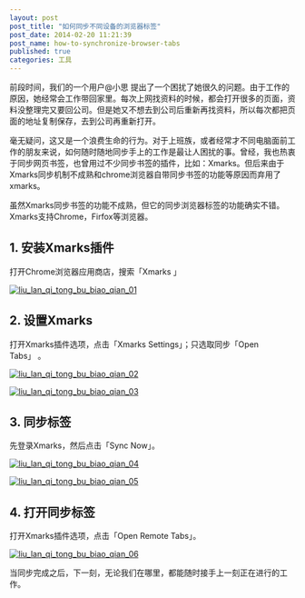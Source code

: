 ```yaml
---
layout: post
post_title: "如何同步不同设备的浏览器标签"
post_date: 2014-02-20 11:21:39
post_name: how-to-synchronize-browser-tabs
published: true
categories: 工具
---
```


前段时间，我们的一个用户@小思 提出了一个困扰了她很久的问题。由于工作的原因，她经常会工作带回家里。每次上网找资料的时候，都会打开很多的页面，资料没整理完又要回公司。但是她又不想去到公司后重新再找资料，所以每次都把页面的地址复制保存，去到公司再重新打开。

毫无疑问，这又是一个浪费生命的行为。对于上班族，或者经常才不同电脑面前工作的朋友来说，如何随时随地同步手上的工作是最让人困扰的事。曾经，我也热衷于同步网页书签，也曾用过不少同步书签的插件，比如：Xmarks。但后来由于Xmarks同步机制不成熟和chrome浏览器自带同步书签的功能等原因而弃用了xmarks。

虽然Xmarks同步书签的功能不成熟，但它的同步浏览器标签的功能确实不错。Xmarks支持Chrome，Firfox等浏览器。

## 1. 安装Xmarks插件

打开Chrome浏览器应用商店，搜索「Xmarks 」

[![liu_lan_qi_tong_bu_biao_qian_01](http://7arnhx.com1.z0.glb.clouddn.com/wp-content/uploads/2014/02/liu_lan_qi_tong_bu_biao_qian_01.jpg)](http://7arnhx.com1.z0.glb.clouddn.com/wp-content/uploads/2014/02/liu_lan_qi_tong_bu_biao_qian_01.jpg)

## 2. 设置Xmarks

打开Xmarks插件选项，点击「Xmarks Settings」；只选取同步「Open Tabs」 。

[![liu_lan_qi_tong_bu_biao_qian_02](http://7arnhx.com1.z0.glb.clouddn.com/wp-content/uploads/2014/02/liu_lan_qi_tong_bu_biao_qian_02.jpg)](http://7arnhx.com1.z0.glb.clouddn.com/wp-content/uploads/2014/02/liu_lan_qi_tong_bu_biao_qian_02.jpg)

[![liu_lan_qi_tong_bu_biao_qian_03](http://7arnhx.com1.z0.glb.clouddn.com/wp-content/uploads/2014/02/liu_lan_qi_tong_bu_biao_qian_03.jpg)](http://7arnhx.com1.z0.glb.clouddn.com/wp-content/uploads/2014/02/liu_lan_qi_tong_bu_biao_qian_03.jpg)

## 3. 同步标签

先登录Xmarks，然后点击「Sync Now」。

[![liu_lan_qi_tong_bu_biao_qian_04](http://7arnhx.com1.z0.glb.clouddn.com/wp-content/uploads/2014/02/liu_lan_qi_tong_bu_biao_qian_04.jpg)](http://7arnhx.com1.z0.glb.clouddn.com/wp-content/uploads/2014/02/liu_lan_qi_tong_bu_biao_qian_04.jpg)

[![liu_lan_qi_tong_bu_biao_qian_05](http://7arnhx.com1.z0.glb.clouddn.com/wp-content/uploads/2014/02/liu_lan_qi_tong_bu_biao_qian_05.jpg)](http://7arnhx.com1.z0.glb.clouddn.com/wp-content/uploads/2014/02/liu_lan_qi_tong_bu_biao_qian_05.jpg)

## 4. 打开同步标签

打开Xmarks插件选项，点击「Open Remote Tabs」。

[![liu_lan_qi_tong_bu_biao_qian_06](http://7arnhx.com1.z0.glb.clouddn.com/wp-content/uploads/2014/02/liu_lan_qi_tong_bu_biao_qian_06.jpg)](http://7arnhx.com1.z0.glb.clouddn.com/wp-content/uploads/2014/02/liu_lan_qi_tong_bu_biao_qian_06.jpg)

当同步完成之后，下一刻，无论我们在哪里，都能随时接手上一刻正在进行的工作。